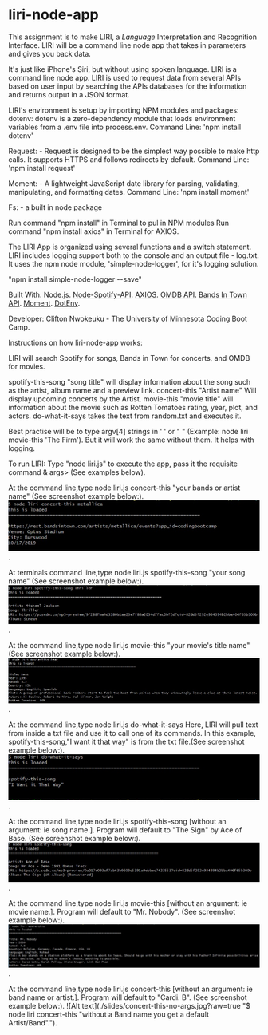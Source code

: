 # liri-node-app
This assignment is to make LIRI, a _Language_ Interpretation and Recognition Interface. LIRI will be a command line node app that takes in parameters and gives you back data.

It's just like iPhone's Siri, but without using spoken language. LIRI is a command line node app.
LIRI is used to request data from several APIs based on user input by searching the APIs databases for the information and returns output
in a JSON format.

LIRI's environment is setup by importing NPM modules and packages:
dotenv: dotenv is a zero-dependency module that loads environment variables from a .env file into process.env. 
Command Line: 'npm install dotenv'

Request: - Request is designed to be the simplest way possible to make http calls. It supports HTTPS and follows redirects by default.
Command Line: 'npm install request'

Moment: - A lightweight JavaScript date library for parsing, validating, manipulating, and formatting dates.
Command Line: 'npm install moment'

Fs: - a built in node package

Run command "npm install" in Terminal to pul in NPM modules
Run command "npm install axios" in Terminal for AXIOS.

The LIRI App is organized using several functions and a switch statement. LIRI includes logging support both to the console and an output file - log.txt.
It uses the npm node module, 'simple-node-logger', for it's logging solution.

"npm install simple-node-logger --save"

Built With.
Node.js.
[Node-Spotify-API](https://www.npmjs.com/package/node-spotify-api).
[AXIOS](https://www.npmjs.com/package/axios).
[OMDB API](http://www.omdbapi.com). 
[Bands In Town API](http://www.artists.bandsintown.com/bandsintown-api).
[Moment](https://www.npmjs.com/package/moment).
[DotEnv](https://www.npmjs.com/package/dotenv).

Developer: Clifton Nwokeuku - The University of Minnesota Coding Boot Camp.

Instructions on how liri-node-app works:

LIRI will search Spotify for songs, Bands in Town for concerts, and OMDB for movies.

spotify-this-song "song title" will display information about the song such as the artist, album name and a preview link.
concert-this "Artist name" Will display upcoming concerts by the Artist.
movie-this "movie title" will information about the movie such as Rotten Tomatoes rating, year, plot, and actors.
do-what-it-says takes the text from random.txt and executes it.

Best practise will be to type argv[4] strings in ' ' or " " (Example: node liri movie-this 'The Firm').
But it will work the same without them. It helps with logging.

To run LIRI: Type "node liri.js" to execute the app, pass it the requisite command & args> (See examples below).

At the command line,type node liri.js concert-this "your bands or artist name" (See screenshot example below:).
![Alt text](./slides/concert-this.jpg?raw=true "$ node liri concert-this metallica").

At terminals command line,type node liri.js spotify-this-song "your song name" (See screenshot example below:).
![Alt text](./slides/spotify-this-song.jpg?raw=true "$ node liri spotify-this-song Thriller").

At the command line,type node liri.js movie-this "your movie's title name" (See screenshot example below:).
![Alt text](./slides/movie-this.jpg?raw=true "$ node liri movie-this heat").

At the command line,type node liri.js do-what-it-says  Here, LIRI will pull text from inside a txt file and use it to call one of its commands. 
In this example, spotify-this-song,"I want it that way" is from the txt file.(See screenshot example below:).
![Alt text](./slides/do-what-it-says.jpg?raw=true "$ node liri do-what-it-says").

At the command line,type node liri.js spotify-this-song [without an argument: ie song name.]. 
Program will default to "The Sign" by Ace of Base. (See screenshot example below:).
![Alt text](./slides/spotify-this-song-no-args.jpg?raw=true "$ node liri spotify-this-song without a song name you get a default song").

At the command line,type node liri.js movie-this [without an argument: ie movie name.].
Program will default to "Mr. Nobody". (See screenshot example below:).
![Alt text](./slides/movie-this-no-args.jpg?raw=true "$ node liri movie-this without a movie name you get a default song").

At the command line,type node liri.js concert-this [without an argument: ie band name or artist.]. 
Program will default to "Cardi. B". (See screenshot example below:).
![Alt text](./slides/concert-this-no-args.jpg?raw=true "$ node liri concert-this "without a Band name you get a default Artist/Band".").

